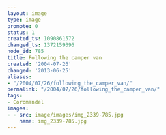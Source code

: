```yaml
---
layout: image
type: image
promote: 0
status: 1
created_ts: 1090861572
changed_ts: 1372159396
node_id: 785
title: Following the camper van
created: '2004-07-26'
changed: '2013-06-25'
aliases:
- "/2004/07/26/following_the_camper_van/"
permalink: "/2004/07/26/following_the_camper_van/"
tags:
- Coromandel
images:
- - src: image/images/img_2339-785.jpg
    name: img_2339-785.jpg
---
```


